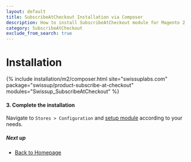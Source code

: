 ```yaml
---
layout: default
title: SubscribeAtCheckout Installation via Composer
description: How to install SubscribeAtCheckout module for Magento 2
category: SubscribeAtCheckout
exclude_from_search: true
---
```


# Installation

{% include installation/m2/composer.html site="swissuplabs.com" package="swissup/product-subscribe-at-checkout" modules="Swissup_SubscribeAtCheckout" %}

#### 3. Complete the installation

Navigate to `Stores > Configuration` and
[setup module](/m2/extensions/subscribe-at-checkout/configuration/) according
to your needs.

##### Next up

- [Back to Homepage](../)
